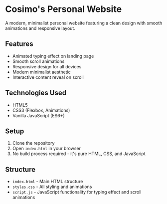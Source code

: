 # Cosimo's Personal Website

A modern, minimalist personal website featuring a clean design with smooth animations and responsive layout.

## Features

- Animated typing effect on landing page
- Smooth scroll animations
- Responsive design for all devices
- Modern minimalist aesthetic
- Interactive content reveal on scroll

## Technologies Used

- HTML5
- CSS3 (Flexbox, Animations)
- Vanilla JavaScript (ES6+)

## Setup

1. Clone the repository
2. Open `index.html` in your browser
3. No build process required - it's pure HTML, CSS, and JavaScript

## Structure

- `index.html` - Main HTML structure
- `styles.css` - All styling and animations
- `script.js` - JavaScript functionality for typing effect and scroll animations
